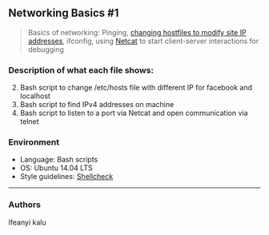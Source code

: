 ## Networking Basics #1
> Basics of networking: Pinging, [changing hostfiles to modify site IP addresses](https://web.archive.org/web/20171117023601/http://blog.jonathanargentiero.com/docker-sed-cannot-rename-etcsedl8ysxl-device-or-resource-busy/),
> ifconfig, using [Netcat](https://www.thegeekstuff.com/2012/04/nc-command-examples/)
> to start client-server interactions for debugging

### Description of what each file shows:
2. Bash script to change /etc/hosts file with different IP for facebook and localhost
3. Bash script to find IPv4 addresses on machine
4. Bash script to listen to a port via Netcat and open communication via telnet

### Environment
* Language: Bash scripts
* OS: Ubuntu 14.04 LTS
* Style guidelines: [Shellcheck](https://github.com/koalaman/shellcheck)
---
### Authors
Ifeanyi kalu
